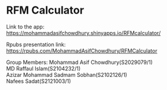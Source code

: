 # RFM Calculator

Link to the app: https://mohammadasifchowdhury.shinyapps.io/RFMcalculator/

Rpubs presentation link: https://rpubs.com/MohammadAsifChowdhury/RFMCalculator

Group Members:
Mohammad Asif Chowdhury(S2029079/1)  
MD Raffaul Islam(S2104232/1)  
Azizar Mohammad Sadmam Sobhan(S2102126/1)  
Nafees Sadat(S2121003/1) 

